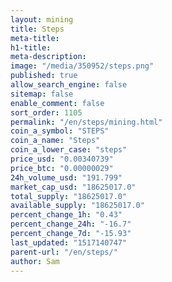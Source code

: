 ```yaml
---
layout: mining
title: Steps
meta-title: 
h1-title: 
meta-description: 
image: "/media/350952/steps.png"
published: true
allow_search_engine: false
sitemap: false
enable_comment: false
sort_order: 1105
permalink: "/en/steps/mining.html"
coin_a_symbol: "STEPS"
coin_a_name: "Steps"
coin_a_lower_case: "steps"
price_usd: "0.00340739"
price_btc: "0.00000029"
24h_volume_usd: "191.799"
market_cap_usd: "18625017.0"
total_supply: "18625017.0"
available_supply: "18625017.0"
percent_change_1h: "0.43"
percent_change_24h: "-16.7"
percent_change_7d: "-15.93"
last_updated: "1517140747"
parent-url: "/en/steps/"
author: Sam
---
```



